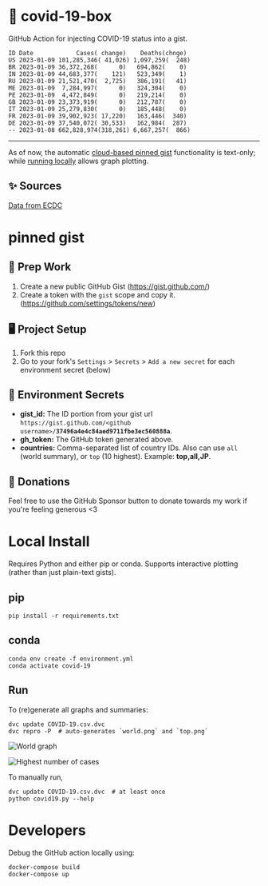# 🏥 covid-19-box

GitHub Action for injecting COVID-19 status into a gist.

```
ID Date            Cases( change)    Deaths(chnge)
US 2023-01-09 101,285,346( 41,026) 1,097,259(  248)
BR 2023-01-09 36,372,268(      0)   694,862(    0)
IN 2023-01-09 44,683,377(    121)   523,349(    1)
RU 2023-01-09 21,521,470(  2,725)   386,191(   41)
ME 2023-01-09  7,284,997(      0)   324,304(    0)
PE 2023-01-09  4,472,849(      0)   219,214(    0)
GB 2023-01-09 23,373,919(      0)   212,787(    0)
IT 2023-01-09 25,279,830(      0)   185,448(    0)
FR 2023-01-09 39,902,923( 17,220)   163,446(  340)
DE 2023-01-09 37,540,072( 30,533)   162,984(  287)
-- 2023-01-08 662,828,974(318,261) 6,667,257(  866)
```

---

As of now, the automatic [cloud-based pinned gist](#pinned-gist) functionality is text-only;
while [running locally](#local-install) allows graph plotting.

## ✨ Sources

[Data from ECDC](https://www.ecdc.europa.eu/en/publications-data/download-todays-data-geographic-distribution-covid-19-cases-worldwide)

# pinned gist

## 🎒 Prep Work
1. Create a new public GitHub Gist (https://gist.github.com/)
1. Create a token with the `gist` scope and copy it. (https://github.com/settings/tokens/new)

## 🖥 Project Setup
1. Fork this repo
1. Go to your fork's `Settings` > `Secrets` > `Add a new secret` for each environment secret (below)

## 🤫 Environment Secrets
- **gist_id:** The ID portion from your gist url `https://gist.github.com/<github username>/`**`37496a4e4c84aed9711fbe3ec560888a`**.
- **gh_token:** The GitHub token generated above.
- **countries:** Comma-separated list of country IDs. Also can use `all` (world summary), or `top` (10 highest). Example: **top,all,JP**.

## 💸 Donations

Feel free to use the GitHub Sponsor button to donate towards my work if you're feeling generous <3

# Local Install

Requires Python and either pip or conda. Supports interactive plotting (rather than just plain-text gists).

## pip

```
pip install -r requirements.txt
```

## conda

```
conda env create -f environment.yml
conda activate covid-19
```

## Run

To (re)generate all graphs and summaries:

```
dvc update COVID-19.csv.dvc
dvc repro -P  # auto-generates `world.png` and `top.png`
```

![World graph](world.png)

![Highest number of cases](top.png)

To manually run,

```
dvc update COVID-19.csv.dvc  # at least once
python covid19.py --help
```

# Developers

Debug the GitHub action locally using:

```
docker-compose build
docker-compose up
```
